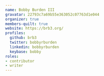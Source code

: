 ```yaml
---
name: Bobby Burden III
gravatar: 22793c7a69b55e363052c07763d1e044
organizer: true
members-quilt: true
website: https://brb3.org/
profiles:
  github: brb3
  twitter: bobbyrburden
  linkedin: bobbyrburden
  keybase: bobby
roles:
- contributor
- writer
---
```


